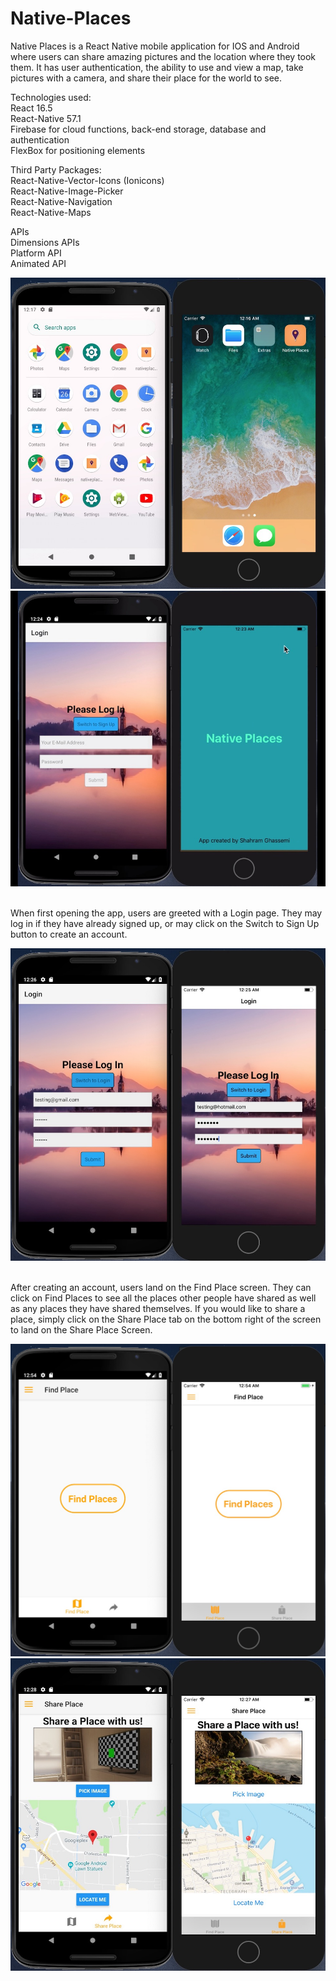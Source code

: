 # Native-Places
Native Places is a React Native mobile application for IOS and Android where users can share amazing pictures and the location where they took them. It has user authentication, the ability to use and view a map, take pictures with a camera, and share their place for the world to see.

Technologies used:<br>
React 16.5<br>
React-Native 57.1<br>
Firebase for cloud functions, back-end storage, database and authentication<br>
FlexBox for positioning elements<br>

Third Party Packages:<br>
React-Native-Vector-Icons (Ionicons)<br>
React-Native-Image-Picker<br>
React-Native-Navigation<br>
React-Native-Maps<br>

APIs<br>
Dimensions APIs<br>
Platform API<br>
Animated API<br>

<img src="screenshots/screen1.jpg"/>
<br>
<img src="screenshots/screen2.jpg"/>
<br><br>

When first opening the app, users are greeted with a Login page. They may log in if they have already signed up, or may click on the Switch to Sign Up button to create an account.

<img src="screenshots/screen3.jpg"/>
<br><br>

After creating an account, users land on the Find Place screen. They can click on Find Places to see all the places other people have shared as well as any places they have shared themselves. If you would like to share a place, simply click on the Share Place tab on the bottom right of the screen to land on the Share Place Screen.

<img src="screenshots/screen4.jpg"/>
<br>
<img src="screenshots/screen5.jpg"/>
<br><br>
